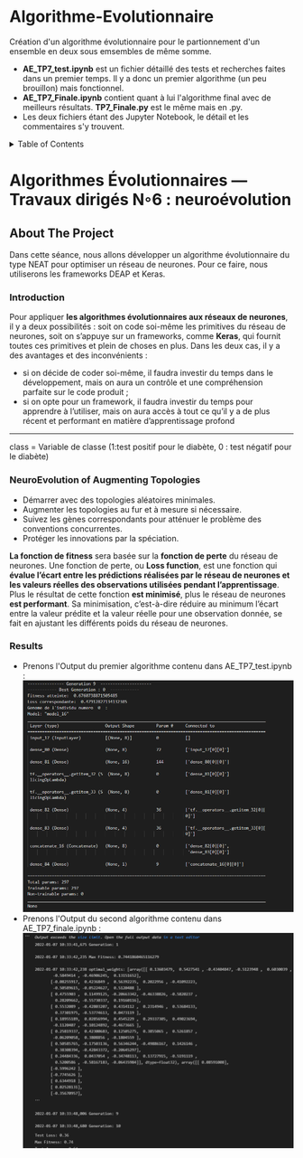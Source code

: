 # Algorithme-Evolutionnaire
Création d'un algorithme évolutionnaire pour le partionnement d'un ensemble en deux sous emsembles de même somme.
* **AE_TP7_test.ipynb** est un fichier détaillé des tests et recherches faites dans un premier temps. Il y a donc un premier algorithme (un peu brouillon) mais fonctionnel.
* **AE_TP7_Finale.ipynb** contient quant à lui l'algorithme final avec de meilleurs résultats. **TP7_Finale.py** est le même mais en .py.
* Les deux fichiers étant des Jupyter Notebook, le détail et les commentaires s'y trouvent. 

<!-- TABLE OF CONTENTS -->
<details>
  <summary>Table of Contents</summary>
  <ol>
    <li>
      <a href="#about-the-project">About The Project</a>
      <ul>
        <li><a href="#introduction">Introduction</a></li>
      </ul>
      <ul>
        <li><a href="#neuroevolution-of-augmenting-topologies"> Neuroevolution </a></li>
      </ul>
       <ul>
        <li><a href="#results">Results</a></li>
      </ul>
    </li>
  </ol>
</details>



<!-- ABOUT THE PROJECT -->
# Algorithmes Évolutionnaires — Travaux dirigés N◦6 : neuroévolution
## About The Project
Dans cette séance, nous allons développer un algorithme évolutionnaire du type NEAT pour optimiser un réseau de neurones. Pour ce faire, nous utiliserons les frameworks DEAP et Keras.

### Introduction
Pour appliquer **les algorithmes évolutionnaires aux réseaux de neurones**, il y a deux possibilités : soit on code soi-même les primitives du réseau de neurones, soit on s’appuye sur un frameworks, comme **Keras**, qui fournit toutes ces primitives et plein de choses en plus. 
Dans les deux cas, il y a des avantages et des inconvénients : 
* si on décide de coder soi-même, il faudra investir du temps dans le développement, mais on aura un contrôle et une compréhension parfaite sur le code produit ; 
* si on opte pour un framework, il faudra investir du temps pour apprendre à l’utiliser, mais on aura accès à tout ce qu’il y a de plus récent et performant en matière d’apprentissage profond

-------------------------------------------------------------- 

class = Variable de classe (1:test positif pour le diabète, 0 : test négatif pour le diabète)

### NeuroEvolution of Augmenting Topologies
- Démarrer avec des topologies aléatoires minimales.
- Augmenter les topologies au fur et à mesure si nécessaire.
- Suivez les gènes correspondants pour atténuer le problème des conventions concurrentes.
- Protéger les innovations par la spéciation.

**La fonction de fitness** sera basée sur la **fonction de perte** du réseau de neurones.
Une fonction de perte, ou **Loss function**, est une fonction qui **évalue l’écart entre les prédictions réalisées par le réseau de neurones et les valeurs réelles des observations utilisées pendant l’apprentissage**. Plus le résultat de cette fonction **est minimisé**, plus le réseau de neurones **est performant**. Sa minimisation, c’est-à-dire réduire au minimum l’écart entre la valeur prédite et la valeur réelle pour une observation donnée, se fait en ajustant les différents poids du réseau de neurones.


### Results
* Prenons l'Output du premier algorithme contenu dans AE_TP7_test.ipynb : 
![Screenshot](Capture.PNG)
* Prenons l'Output du second algorithme contenu dans AE_TP7_finale.ipynb : 
![Screenshot](Capture2.PNG)
